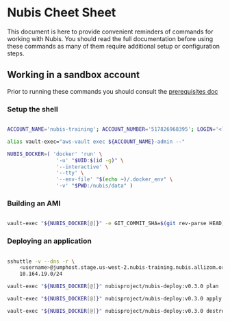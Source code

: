 # Nubis Cheet Sheet

This document is here to provide convenient reminders of commands for working
with Nubis. You should read the full documentation before using these commands
as many of them require additional setup or configuration steps.

## Working in a sandbox account

Prior to running these commands you should consult the [prerequisites doc](https://github.com/nubisproject/nubis-docs/blob/develop/PREREQUISITES.md)

### Setup the shell

```bash

ACCOUNT_NAME='nubis-training'; ACCOUNT_NUMBER='517826968395'; LOGIN='<login>'

alias vault-exec="aws-vault exec ${ACCOUNT_NAME}-admin --"

NUBIS_DOCKER=( 'docker' 'run' \
                '-u' "$UID:$(id -g)" \
                '--interactive' \
                '--tty' \
                '--env-file' "$(echo ~)/.docker_env" \
                '-v' "$PWD:/nubis/data" )

```

### Building an AMI

```bash

vault-exec "${NUBIS_DOCKER[@]}" -e GIT_COMMIT_SHA=$(git rev-parse HEAD) nubisproject/nubis-builder:v0.5.0

```

### Deploying an application

```bash

sshuttle -v --dns -r \
    <username>@jumphost.stage.us-west-2.nubis-training.nubis.allizom.org \
    10.164.19.0/24

vault-exec "${NUBIS_DOCKER[@]}" nubisproject/nubis-deploy:v0.3.0 plan

vault-exec "${NUBIS_DOCKER[@]}" nubisproject/nubis-deploy:v0.3.0 apply

vault-exec "${NUBIS_DOCKER[@]}" nubisproject/nubis-deploy:v0.3.0 destroy

```
